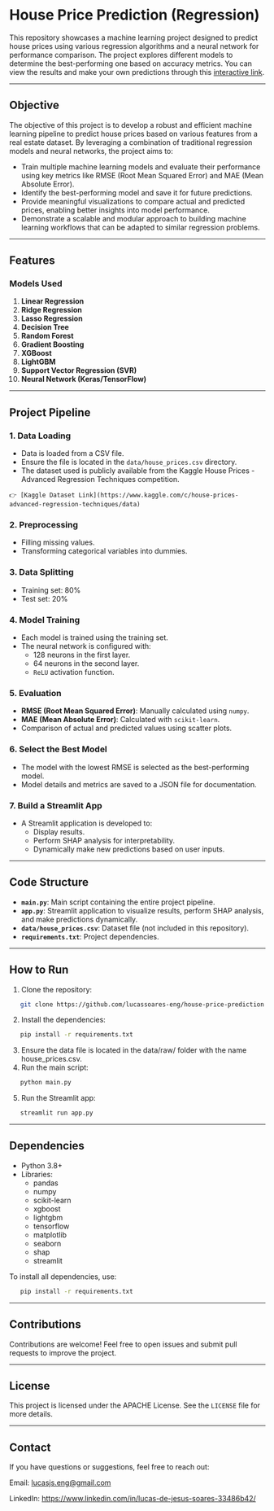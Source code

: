 # House Price Prediction (Regression)

This repository showcases a machine learning project designed to predict house prices using various regression algorithms and a neural network for performance comparison. The project explores different models to determine the best-performing one based on accuracy metrics. You can view the results and make your own predictions through this [interactive link](https://lucasjs-house-price-prediction.streamlit.app/).

---

## **Objective**

The objective of this project is to develop a robust and efficient machine learning pipeline to predict house prices based on various features from a real estate dataset. By leveraging a combination of traditional regression models and neural networks, the project aims to:

- Train multiple machine learning models and evaluate their performance using key metrics like RMSE (Root Mean Squared Error) and MAE (Mean Absolute Error).
- Identify the best-performing model and save it for future predictions.
- Provide meaningful visualizations to compare actual and predicted prices, enabling better insights into model performance.
- Demonstrate a scalable and modular approach to building machine learning workflows that can be adapted to similar regression problems.

---

## **Features**

### **Models Used**
1. **Linear Regression**
2. **Ridge Regression**
3. **Lasso Regression**
4. **Decision Tree**
5. **Random Forest**
6. **Gradient Boosting**
7. **XGBoost**
8. **LightGBM**
9. **Support Vector Regression (SVR)**
10. **Neural Network (Keras/TensorFlow)**

---

## **Project Pipeline**

### 1. **Data Loading**
   - Data is loaded from a CSV file.
   - Ensure the file is located in the `data/house_prices.csv` directory.
   - The dataset used is publicly available from the Kaggle House Prices - Advanced Regression Techniques competition.
   
    👉 [Kaggle Dataset Link](https://www.kaggle.com/c/house-prices-advanced-regression-techniques/data)  

### 2. **Preprocessing**
   - Filling missing values.
   - Transforming categorical variables into dummies.

### 3. **Data Splitting**
   - Training set: 80%
   - Test set: 20%

### 4. **Model Training**
   - Each model is trained using the training set.
   - The neural network is configured with:
     - 128 neurons in the first layer.
     - 64 neurons in the second layer.
     - `ReLU` activation function.

### 5. **Evaluation**
   - **RMSE (Root Mean Squared Error)**: Manually calculated using `numpy`.
   - **MAE (Mean Absolute Error)**: Calculated with `scikit-learn`.
   - Comparison of actual and predicted values using scatter plots.

### 6. **Select the Best Model**
   - The model with the lowest RMSE is selected as the best-performing model.
   - Model details and metrics are saved to a JSON file for documentation.

### 7. **Build a Streamlit App**
   - A Streamlit application is developed to:
     - Display results.
     - Perform SHAP analysis for interpretability.
     - Dynamically make new predictions based on user inputs.

---

## **Code Structure**

- **`main.py`**: Main script containing the entire project pipeline.
- **`app.py`**: Streamlit application to visualize results, perform SHAP analysis, and make predictions dynamically.
- **`data/house_prices.csv`**: Dataset file (not included in this repository).
- **`requirements.txt`**: Project dependencies.

---

## **How to Run**

1. Clone the repository:
```bash
   git clone https://github.com/lucassoares-eng/house-price-prediction.git
```
2. Install the dependencies:
```bash
   pip install -r requirements.txt
```
   
3. Ensure the data file is located in the data/raw/ folder with the name house_prices.csv.
4. Run the main script:
```bash
   python main.py
```
5. Run the Streamlit app:
```bash
   streamlit run app.py
```

---

## **Dependencies**

- Python 3.8+
- Libraries:
    - pandas
    - numpy
    - scikit-learn
    - xgboost
    - lightgbm
    - tensorflow
    - matplotlib
    - seaborn
    - shap
    - streamlit

To install all dependencies, use:
```bash
   pip install -r requirements.txt
```

---

## **Contributions**

Contributions are welcome! Feel free to open issues and submit pull requests to improve the project.

---

## **License**

This project is licensed under the APACHE License. See the `LICENSE` file for more details.

---

## **Contact**

If you have questions or suggestions, feel free to reach out:

Email: lucasjs.eng@gmail.com

LinkedIn: https://www.linkedin.com/in/lucas-de-jesus-soares-33486b42/
